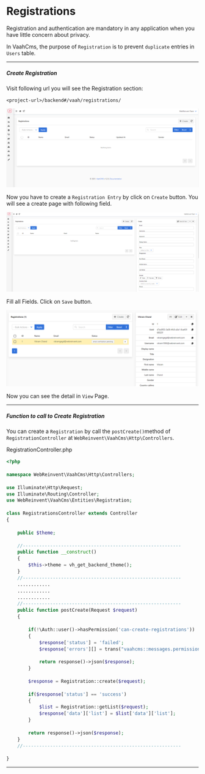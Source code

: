 # Registrations

Registration and authentication are mandatory in any application when you have little concern about privacy.

In VaahCms, the purpose of `Registration` is to prevent `duplicate` entries in `Users` table.

------



##### Create Registration

Visit following url you will see the Registration section:

```
<project-url>/backend#/vaah/registrations/
```


<img src="/images/registration-1.png" alt="registration">

Now you have to create a `Registration Entry` by click on `Create` button. You will see a create page with following field.

<img src="/images/registration-2.png" alt="registration">

Fill all Fields. Click on `Save` button.

<img src="/images/registration-3.png" alt="registration">

Now you can see the detail in `View` Page.

------



#####  Function to call to Create Registration

You can create a `Registration` by call the `postCreate()`method of `RegistrationController` at `WebReinvent\VaahCms\Http\Controllers`.

RegistrationController.php

```php
<?php

namespace WebReinvent\VaahCms\Http\Controllers;

use Illuminate\Http\Request;
use Illuminate\Routing\Controller;
use WebReinvent\VaahCms\Entities\Registration;

class RegistrationsController extends Controller
{

    public $theme;

    //----------------------------------------------------------
    public function __construct()
    {
        $this->theme = vh_get_backend_theme();
    }
    //----------------------------------------------------------
    ............
    ............
    ............
    //----------------------------------------------------------
    public function postCreate(Request $request)
    {

        if(!\Auth::user()->hasPermission('can-create-registrations'))
        {
            $response['status'] = 'failed';
            $response['errors'][] = trans("vaahcms::messages.permission_denied");

            return response()->json($response);
        }

        $response = Registration::create($request);

        if($response['status'] == 'success')
        {
            $list = Registration::getList($request);
            $response['data']['list'] = $list['data']['list'];
        }

        return response()->json($response);
    }
    //----------------------------------------------------------

}
```

------

